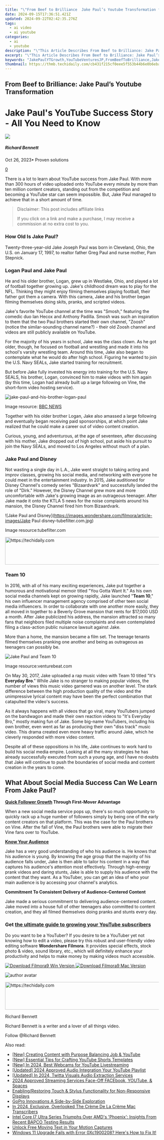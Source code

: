 ```yaml
---
title: "\"From Beef to Brilliance  Jake Paul’s Youtube Transformation for 2024\""
date: 2024-09-15T17:36:51.421Z
updated: 2024-09-22T02:42:35.276Z
tags:
  - ai video
  - ai youtube
categories:
  - ai
  - youtube
description: "\"This Article Describes From Beef to Brilliance: Jake Paul’s Youtube Transformation for 2024\""
excerpt: "\"This Article Describes From Beef to Brilliance: Jake Paul’s Youtube Transformation for 2024\""
keywords: "JakePaulYTGrowth,YouTubeVenturesJP,FromBeefToBrilliance,JakePaulTransforms,YTProfessionalJP,BeefToBrillianceJP,PaulsOnlineEvolution"
thumbnail: https://thmb.techidaily.com/cb431f215cf0eee5f553b44b6e0b6eba3871dc3f575a767398e1a9fe3bc5176a.jpg
---
```


## From Beef to Brilliance: Jake Paul’s Youtube Transformation

# Jake Paul's YouTube Success Story - All You Need to Know

![](https://images.wondershare.com/filmora/article-images/richard-bennett.jpg)

##### Richard Bennett

 Oct 26, 2023• Proven solutions

[0](#commentsBoxSeoTemplate)

There is a lot to learn about YouTube success from Jake Paul. With more than 300 hours of video uploaded onto YouTube every minute by more than ten million content creators, standing out from the competition and becoming a YouTube star can seem impossible. But, Jake Paul managed to achieve that in a short amount of time.

>  Disclaimer: This post includes affiliate links
>
>  If you click on a link and make a purchase, I may receive a commission at no extra cost to you.
>

### How Old Is Jake Paul?

Twenty-three-year-old Jake Joseph Paul was born in Cleveland, Ohio, the U.S. on January 17, 1997, to realtor father Greg Paul and nurse mother, Pam Stepnick.

### Logan Paul and Jake Paul

He and his older brother, Logan, grew up in Westlake, Ohio, and played a lot of football together growing up. Jake's childhood dream was to play for the NFL. Thinking they might enjoy filming themselves playing football, their father got them a camera. With this camera, Jake and his brother began filming themselves doing skits, pranks, and scripted videos.

Jake's favorite YouTube channel at the time was "Smosh," featuring the comedic duo Ian Hecox and Anthony Padilla. Smosh was such an inspiration to them that the two Paul brothers started their own channel, "Zoosh" (notice the similar-sounding channel name?) - their old Zoosh channel and videos are still publicly available on YouTube.

For the majority of his years in school, Jake was the class clown. As he got older, though, he focused on football and wrestling and made it into his school's varsity wrestling team. Around this time, Jake also began to contemplate what he would do after high school. Figuring he wanted to join the U.S. Navy SEALs, Jake started training for recruitment.

But before Jake fully invested his energy into training for the U.S. Navy SEALS, his brother, Logan, convinced him to make videos with him again (by this time, Logan had already built up a large following on Vine, the short-form video hosting service).

![jake-paul-and-his-brother-logan-paul](https://images.wondershare.com/filmora/article-images/jake-paul-and-his-brother-logan-paul.jpg)

Image resource: [BBC NEWS](https://www.bbc.com/news/av/world-us-canada-42548207/logan-and-jake-paul-the-brothers-dominating-social-media)

Together with his older brother Logan, Jake also amassed a large following and eventually began receiving paid sponsorships, at which point Jake realized that he could make a career out of video content creation.

Curious, young, and adventurous, at the age of seventeen, after discussing with his mother, Jake dropped out of high school, put aside his pursuit to join the Navy SEALs, and moved to Los Angeles without much of a plan.

### Jake Paul and Disney

Not wasting a single day in L.A., Jake went straight to taking acting and improv classes, growing his social media, and networking with everyone he could meet in the entertainment industry. In 2015, Jake auditioned for Disney Channel's comedy series "Bizaardvark" and successfully landed the role of "Dirk." However, the Disney Channel grew more and more uncomfortable with Jake's growing image as an outrageous teenager. After Jake made it onto the KTLA 5 news for the noise complaints around his mansion, the Disney Channel fired him from Bizaardvark.

![Jake Paul and Disney](<https://images.wondershare.com/filmora/article-images/Jake> Paul disney-tubefilter.com.jpg)

Image resource:tubefilter.com

<!-- affiliate ads begin -->
<a href="https://appsumo.8odi.net/c/5597632/2105866/7443" target="_top" id="2105866">
  <img src="//a.impactradius-go.com/display-ad/7443-2105866" border="0" alt="https://techidaily.com" width="728" height="90"/>
</a>
<img height="0" width="0" src="https://appsumo.8odi.net/i/5597632/2105866/7443" style="position:absolute;visibility:hidden;" border="0" />
<!-- affiliate ads end -->

### Team 10

In 2016, with all of his many exciting experiences, Jake put together a humorous and motivational memoir titled "You Gotta Want It." As his own social media channels kept on growing rapidly, Jake launched "**Team 10**," his own influencer management agency comprised of other teen social media influencers. In order to collaborate with one another more easily, they all moved in together to a Beverly Grove mansion that rents for $17,000 USD a month. After Jake publicized his address, the mansion attracted so many fans that neighbors filed multiple noise complaints and even contemplated filing a class-action public nuisance lawsuit against Jake.

More than a home, the mansion became a film set. The teenage tenants filmed themselves pranking one another and being as outrageous as teenagers can possibly be.

![Jake Paul and Team 10](https://images.wondershare.com/filmora/article-images/jake-paul-and-team-10.jpg.jpg)

Image resource:venturebeat.com

On May 30, 2017, Jake uploaded a rap music video with Team 10 titled "It's **Everyday Bro**." While Jake is no stranger to making popular videos, the number of views this music video garnered was on another level. The stark difference between the high production quality of the video and the unimpressive lyrical content may have been the perfect combination that catapulted the video's success.

As it always happens with all videos that go viral, many YouTubers jumped on the bandwagon and made their own reaction videos to "It's Everyday Bro," mostly making fun of Jake. Some big-name YouTubers, including his own brother, even went as far as producing their own "diss track" music video. This drama created even more heavy traffic around Jake, which he cleverly responded with more video content.

Despite all of these oppositions in his life, Jake continues to work hard to build his social media empire. Looking at all the many strategies he has already successfully executed from such a young age, and I have no doubts that Jake will continue to push the boundaries of social media and content creation in the years to come.

## **What About Social Media Success Can We Learn From Jake Paul?**

**[Quick Follower Growth](https://tools.techidaily.com/wondershare/filmora/download/) Through First-Mover Advantage**

When a new social media service pops up, there's so much opportunity to quickly rack up a huge number of followers simply by being one of the early content creators on that platform. This was the case for the Paul brothers on Vine. After the fall of Vine, the Paul brothers were able to migrate their Vine fans over to YouTube.

**[Know Your Audience](https://tools.techidaily.com/wondershare/filmora/download/)**

Jake has a very good understanding of who his audience is. He knows that his audience is young. By knowing the age group that the majority of his audience falls under, Jake is then able to tailor his content in a way that captures his audience's attention most effectively. Through high-energy prank videos and daring stunts, Jake is able to supply his audience with the content that they want. As a YouTuber, you can get an idea of who your main audience is by accessing your channel's analytics.

**Commitment To Consistent Delivery of Audience-Centered Content**

Jake made a serious commitment to delivering audience-centered content. Jake moved into a house full of other teenagers also committed to content creation, and they all filmed themselves doing pranks and stunts every day.

### Get [the ultimate guide to growing your YouTube subscribers](https://tools.techidaily.com/wondershare/filmora/download/)

Do you want to be a YouTuber? If you desire to be a YouTuber yet not knowing how to edit a video, please try this robust and user-friendly video editing software **Wondershare Filmora**. It provides special effects, stock photo & video, sound library, etc., which will definitely enhance your productivity and helps to make money by making videos much accessible.

[![Download Filmora9 Win Version](https://images.wondershare.com/filmora/guide/download-btn-win.jpg) ](https://tools.techidaily.com/wondershare/filmora/download/) [![Download Filmora9 Mac Version](https://images.wondershare.com/filmora/guide/download-btn-mac.jpg) ](https://tools.techidaily.com/wondershare/filmora/download/)

![author avatar](https://images.wondershare.com/filmora/article-images/richard-bennett.jpg)

<!-- affiliate ads begin -->
<a href="https://appsumo.8odi.net/c/5597632/2094476/7443" target="_top" id="2094476">
  <img src="//a.impactradius-go.com/display-ad/7443-2094476" border="0" alt="https://techidaily.com" width="728" height="90"/>
</a>
<img height="0" width="0" src="https://appsumo.8odi.net/i/5597632/2094476/7443" style="position:absolute;visibility:hidden;" border="0" />
<!-- affiliate ads end -->

Richard Bennett

Richard Bennett is a writer and a lover of all things video.

Follow @Richard Bennett

<ins class="adsbygoogle"
     style="display:block"
     data-ad-format="autorelaxed"
     data-ad-client="ca-pub-7571918770474297"
     data-ad-slot="1223367746"></ins>

<ins class="adsbygoogle"
     style="display:block"
     data-ad-client="ca-pub-7571918770474297"
     data-ad-slot="8358498916"
     data-ad-format="auto"
     data-full-width-responsive="true"></ins>

<span class="atpl-alsoreadstyle">Also read:</span>
<div><ul>
<li><a href="https://youtube-zero.techidaily.com/reating-content-with-purpose-balancing-job-and-youtube/"><u>[New] Creating Content with Purpose Balancing Job & YouTube</u></a></li>
<li><a href="https://youtube-zero.techidaily.com/ssential-tips-for-crafting-youtube-shorts-templates/"><u>[New] Essential Tips for Crafting YouTube Shorts Templates</u></a></li>
<li><a href="https://youtube-sure.techidaily.com/n-2024-best-webcams-for-youtube-livestreaming/"><u>[New] In 2024, Best Webcams for YouTube Livestreaming</u></a></li>
<li><a href="https://youtube-sure.techidaily.com/ed-2024-approved-audio-integration-your-youtube-playlist/"><u>[Updated] 2024 Approved Audio Integration Your YouTube Playlist</u></a></li>
<li><a href="https://twitter-videos.techidaily.com/updated-in-2024-twitta-visuals-audio-extraction-services/"><u>[Updated] In 2024, Twitta Visuals Audio Extraction Services</u></a></li>
<li><a href="https://youtube-sure.techidaily.com/approved-streaming-services-face-off-facebook-youtube-and-spaces/"><u>2024 Approved Streaming Services Face-Off FACEbook, YOUTube, & Spaces</u></a></li>
<li><a href="https://win-howtos.techidaily.com/enablingrestoring-touch-and-stylus-functionality-for-non-responsive-displays/"><u>Enabling/Restoring Touch & Stylus Functionality for Non-Responsive Displays</u></a></li>
<li><a href="https://extra-tips.techidaily.com/gopro-innovations-a-side-by-side-exploration/"><u>GoPro Innovations A Side-by-Side Exploration</u></a></li>
<li><a href="https://article-posts.techidaily.com/in-2024-exclusive-overlooked-the-creme-de-la-creme-mac-transcribers/"><u>In 2024, Exclusive, Overlooked The Crème De La Crème Mac Transcribers</u></a></li>
<li><a href="https://hardware-reviews.techidaily.com/intel-core-i7-ultra-series-triumphs-over-amds-phoenix-insights-from-recent-bapco-testing-results/"><u>Intel Core I7 Ultra Series Triumphs Over AMD's 'Phoenix': Insights From Recent BAPCO Testing Results</u></a></li>
<li><a href="https://extra-hints.techidaily.com/unlock-free-moving-text-in-your-motion-captures/"><u>Unlock Free Moving Text in Your Motion Captures</u></a></li>
<li><a href="https://win-howtos.techidaily.com/1723203201546-windows-11-upgrade-fails-with-error-0xc1900208-heres-how-to-fix-it/"><u>Windows 11 Upgrade Fails with Error 0Xc1900208? Here's How to Fix It!</u></a></li>
</ul></div>


